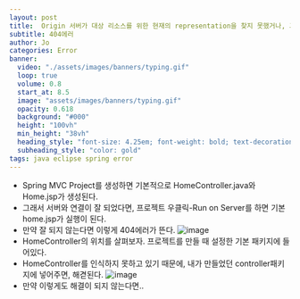 ```yaml
---
layout: post
title:  Origin 서버가 대상 리소스를 위한 현재의 representation을 찾지 못했거나, 그것이 존재하는지를 밝히려 하지 않습니다.
subtitle: 404에러
author: Jo 
categories: Error
banner:
  video: "./assets/images/banners/typing.gif"
  loop: true
  volume: 0.8
  start_at: 8.5
  image: "assets/images/banners/typing.gif"
  opacity: 0.618
  background: "#000"
  height: "100vh"
  min_height: "38vh"
  heading_style: "font-size: 4.25em; font-weight: bold; text-decoration: underline"
  subheading_style: "color: gold"
tags: java eclipse spring error
---
```


- Spring MVC Project를 생성하면 기본적으로 HomeController.java와 Home.jsp가 생성된다.
- 그래서 서버와 연결이 잘 되었다면, 프로젝트 우클릭-Run on Server를 하면 기본 home.jsp가 실행이 된다.
- 만약 잘 되지 않는다면 이렇게 404에러가 뜬다. 
  ![image](https://github.com/CheeseYoung/Cheeseyoung.github.io/assets/132384527/2a7c7f7a-96ec-45de-b460-a35409d3f5fe)
- HomeController의 위치를 살펴보자. 프로젝트를 만들 때 설정한 기본 패키지에 들어있다.
- HomeController를 인식하지 못하고 있기 때문에, 내가 만들었던 controller패키지에 넣어주면, 해겯된다.
  ![image](https://github.com/CheeseYoung/Cheeseyoung.github.io/assets/132384527/a05b4a6e-548e-4bec-b7eb-d9cb13725e68)
- 만약 이렇게도 해결이 되지 않는다면..


